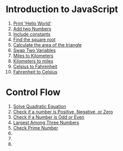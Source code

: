 # Introduction to JavaScript
1. [Print 'Hello World'](https://github.com/aamna-ansari/JS_Playground/blob/main/Introduction_Problems/Problem-01.js)
2. [Add two Numbers](https://github.com/aamna-ansari/JS_Playground/blob/main/Introduction_Problems/Problem-02.js)
3. [Include constants](https://github.com/aamna-ansari/JS_Playground/blob/main/Introduction_Problems/Problem-03.js)
4. [Find the square root](https://github.com/aamna-ansari/JS_Playground/blob/main/Introduction_Problems/Problem-04.js)
5. [Calculate the area of the triangle](https://github.com/aamna-ansari/JS_Playground/blob/main/Introduction_Problems/Problem-05.js)
6. [Swap Two Variables](https://github.com/aamna-ansari/JS_Playground/blob/main/Introduction_Problems/Problem-06.js)
7. [Miles to Kilometers](https://github.com/aamna-ansari/JS_Playground/blob/main/Introduction_Problems/Problem-07.js)
8. [Kilometers to miles](https://github.com/aamna-ansari/JS_Playground/blob/main/Introduction_Problems/Problem-08.js)
9. [Celsius to Fahrenheit](https://github.com/aamna-ansari/JS_Playground/blob/main/Introduction_Problems/Problem-0.js)
10. [Fahrenheit to Celsius](https://github.com/aamna-ansari/JS_Playground/blob/main/Introduction_Problems/Problem-10.js)

# Control Flow
1. [Solve Quadratic Equation](https://github.com/aamna-ansari/JS_Playground/blob/main/Control%20Flow_Problems/Problem_01.js)
2. [Check if a number is Positive, Negative, or Zero](https://github.com/aamna-ansari/JS_Playground/blob/main/Control%20Flow_Problems/Problem_02.js)
3. [Check if a Number is Odd or Even](https://github.com/aamna-ansari/JS_Playground/blob/main/Control%20Flow_Problems/Problem_03.js)
4. [Largest Among Three Numbers](https://github.com/aamna-ansari/JS_Playground/blob/main/Control%20Flow_Problems/Problem_04.js)
5. [Check Prime Number](https://github.com/aamna-ansari/JS_Playground/blob/main/Control%20Flow_Problems/Problem_05.js)
6. []()
7. []()
8. 

